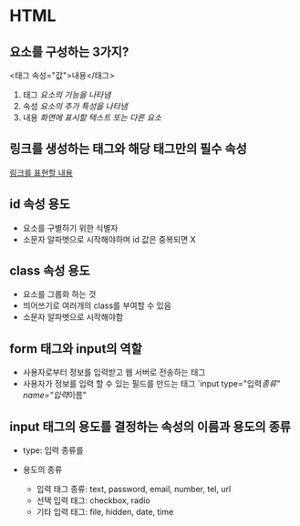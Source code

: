 # HTML

## 요소를 구성하는 3가지?

<태그 속성="값">내용</태그>

1. 태그 _요소의 기능을 나타냄_
2. 속성 _요소의 추가 특성을 나타냄_
3. 내용 _화면에 표시할 텍스트 또는 다른 요소_

## 링크를 생성하는 태그와 해당 태그만의 필수 속성

<a href="링크 가져올 주소">링크를 표현할 내용</a>

## id 속성 용도

- 요소를 구별하기 위한 식별자
- 소문자 알파벳으로 시작해야하며 id 값은 중복되면 X

## class 속성 용도

- 요소를 그룹화 하는 것
- 띄어쓰기로 여러개의 class를 부여할 수 있음
- 소문자 알파벳으로 시작해야함

## form 태그와 input의 역할

- 사용자로부터 정보를 입력받고 웹 서버로 전송하는 태그
- 사용자가 정보를 입력 할 수 있는 필드를 만드는 태그
  `input type="입력*종류" name="입력*이름"

## input 태그의 용도를 결정하는 속성의 이름과 용도의 종류

- type: 입력 종류를

- 용도의 종류
  - 입력 태그 종류: text, password, email, number, tel, url
  - 선택 입력 태그: checkbox, radio
  - 기타 입력 태그: file, hidden, date, time
